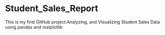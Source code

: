 # Student_Sales_Report
This is my first GitHub project:Analyzing, and Visualizing Student Sales Data using pandas and matplotlib
